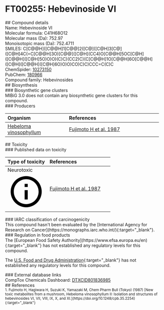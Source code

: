 
# FT00255: Hebevinoside VI
<div class="molecule_image" style="float:left">
<img data-smiles= CC(C)=CCC[C@@H](C)[C@H]1[C@@H](O[C@@H]2O[C@H](CO)[C@@H](O)[C@H](O)[C@H]2O)C[C@@]2(C)[C@@H]3[C@@H](O)C=C4[C@@H](CC[C@H](O[C@@H]5OC[C@@H](O)[C@H](O)[C@H]5O)C4(C)C)[C@]3(C)CC[C@]12C data-smiles-options="{ 'width': 350, 'height': 350 }" />
</div>
## Compound details
<div style="overflow:hidden">
Name: Hebevinoside VI<br>
Molecular formula: C41H68O12<br>
Molecular mass (Da): 752.97<br>
Monoisotopic mass (Da): 752.4711<br>
<div class="break_all">
SMILES: C[C@@H]([C@@H]1[C@@]2([C@]([C@H]3[C@]([C@H]4C(=C[C@@H]3O)[C@@]([C@H](CC4)O[C@@H]5OC[C@H]([C@@H]([C@H]5O)O)O)(C)C)(CC2)C)(C[C@@H]1O[C@@H]6O[C@@H]([C@H]([C@@H]([C@H]6O)O)O)CO)C)C)CCC=C(C)C<br>
</div>
        ChemSpider: <a href=https://www.chemspider.com/Chemical-Structure.10273150.html target="_blank">10273150</a><br>
        PubChem: <a href=https://pubchem.ncbi.nlm.nih.gov/compound/180966 target="_blank">180966</a><br>
    Compound family: Hebevinosides<br>
</div>

<div markdown="block" class="section">
## Biosynthesis
<div markdown="block" class="subsection">
### Biosynthetic gene clusters
<div markdown="block" class="indented_block">
MIBiG 3.0 does not contain any biosynthetic gene clusters for this compound.
</div>
</div>

<div markdown="block" class="subsection">
### Producers
<table>
<thead>
<tr>
<th style="text-align: left;" role="columnheader" width="40%" data-sort-default>Organism</th>
<th style="text-align: left;" role="columnheader" width="60%">References</th>
</tr>
</thead>
        <tr>
        <td style="text-align: left;"><a href="https://www.ncbi.nlm.nih.gov/Taxonomy/Browser/wwwtax.cgi?mode=Info&id=246641" target="_blank">Hebeloma vinosophyllum</a></td>
        <td style="text-align: left;"><a href="#REF00445">Fujimoto H et al. 1987</a></td>
        </tr>
</table>
</div>
</div>

<div markdown="block" class="section">
## Toxicity
<div markdown="block" class="subsection">
### Published data on toxicity
<table>
<thead>
<tr>
<th style="text-align: left;" role="columnheader" width="40%" data-sort-default>Type of toxicity</th>
<th style="text-align: left;" role="columnheader" width="60%">References</th>
</tr>
</thead>
<tbody>
<tr>
<td style="text-align: left;">Neurotoxic <span class="twemoji" title="Toxic to the central and/or peripheral nervous system"><svg xmlns="http://www.w3.org/2000/svg" viewBox="0 0 24 24"><path d="M11 9h2V7h-2m1 13c-4.41 0-8-3.59-8-8s3.59-8 8-8 8 3.59 8 8-3.59 8-8 8m0-18A10 10 0 0 0 2 12a10 10 0 0 0 10 10 10 10 0 0 0 10-10A10 10 0 0 0 12 2m-1 15h2v-6h-2v6Z"></path></svg></span></td>
<td style="text-align: left;"><a href="#REF00445">Fujimoto H et al. 1987</a></td>
</tr>
</tbody>
</table>
</div>

<div markdown="block" class="subsection">
### IARC classification of carcinogenicity
<div markdown="block" class="indented_block">
This compound hasn't been evaluated by the [International Agency for Research on Cancer](https://monographs.iarc.who.int/){:target="_blank"}.<br>
</div>
</div>

<div markdown="block" class="subsection">
### Regulation in food products
<div markdown="block" class="indented_block">
The [European Food Safety Authority](https://www.efsa.europa.eu/en){:target="_blank"} has not established any regulatory levels for this compound. <br>

The [U.S. Food and Drug Administration](https://www.fda.gov/){:target="_blank"} has not established any regulatory levels for this compound. <br>

</div>
</div>

<div markdown="block" class="subsection">
### External database links
<div markdown="block" class="indented_block">
CompTox Chemicals Dashboard: <a href=https://comptox.epa.gov/dashboard/chemical/details/DTXCID801836985 target="_blank">DTXCID801836985</a><br>
</div>
</div>
</div>

<div markdown="block" class="section">
## References
<div markdown="block" style="font-size: smaller;">
<span id=REF00445>
1. Fujimoto H, Hagiwara H, Suzuki K, Yamazaki M, Chem Pharm Bull (Tokyo) (1987) [New toxic metabolites from a mushroom, Hebeloma vinosophyllum II: Isolation and structures of hebevinosides VI, VII, VIII, IX, X, and XI.](https://doi.org/10.1248/cpb.35.2254){:target="_blank"}<br>
</span>

</div>
</div>

<script type="text/javascript" src="https://unpkg.com/smiles-drawer@2.0.1/dist/smiles-drawer.min.js"></script>
<script>
    SmiDrawer.apply();
</script>